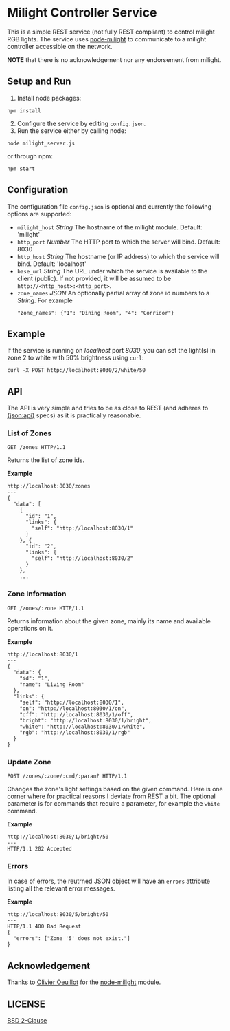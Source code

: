 # Milight Controller Service

This is a simple REST service (not fully REST compliant) to control milight RGB lights. The service uses
[node-milight](https://github.com/oeuillot/node-milight) to communicate to a milight
controller accessible on the network.

**NOTE** that there is no acknowledgement nor any endorsement from milight.

## Setup and Run
1. Install node packages:
  ```
  npm install
  ```
2. Configure the service by editing `config.json`.
3. Run the service either by calling node:
  ```
  node milight_server.js
  ```
or through npm:
  ```
  npm start
  ```

## Configuration
The configuration file `config.json` is optional and currently the following options are supported:
- `milight_host` *String* The hostname of the milight module. Default: 'milight'
- `http_port` *Number* The HTTP port to which the server will bind. Default: 8030
- `http_host` *String* The hostname (or IP address) to which the service will bind. Default: 'localhost'
- `base_url` *String* The URL under which the service is available to the client (public). If not provided, it will be assumed to be `http://<http_host>:<http_port>`.
- `zone_names` *JSON* An optionally partial array of zone id numbers to a *String*. For example
  ```
  "zone_names": {"1": "Dining Room", "4": "Corridor"}
  ```

## Example
If the service is running on *localhost* port *8030*, you can set the light(s) in zone 2 to white with 50% brightness using `curl`:
```
curl -X POST http://localhost:8030/2/white/50
```

## API
The API is very simple and tries to be as close to REST (and adheres to [{json:api}](http://jsonapi.org/) specs) as it is practically reasonable.

### List of Zones
```
GET /zones HTTP/1.1
```
Returns the list of zone ids.

**Example**
```
http://localhost:8030/zones
---
{
  "data": [
    {
      "id": "1",
      "links": {
        "self": "http://localhost:8030/1"
      }
    }, {
      "id": "2",
      "links": {
        "self": "http://localhost:8030/2"
      }
    },
    ...
```

### Zone Information
```
GET /zones/:zone HTTP/1.1
```
Returns information about the given zone, mainly its name and available operations on it.

**Example**
```
http://localhost:8030/1
---
{
  "data": {
    "id": "1",
    "name": "Living Room"
  },
  "links": {
    "self": "http://localhost:8030/1",
    "on": "http://localhost:8030/1/on",
    "off": "http://localhost:8030/1/off",
    "bright": "http://localhost:8030/1/bright",
    "white": "http://localhost:8030/1/white",
    "rgb": "http://localhost:8030/1/rgb"
  }
}
```

### Update Zone
```
POST /zones/:zone/:cmd/:param? HTTP/1.1
```
Changes the zone's light settings based on the given command. Here is one corner where
for practical reasons I deviate from REST a bit. The optional parameter is for commands
that require a parameter, for example the `white` command.

**Example**
```
http://localhost:8030/1/bright/50
---
HTTP/1.1 202 Accepted
```

### Errors
In case of errors, the reutrned JSON object will have an `errors` attribute listing all the relevant
error messages.

**Example**
```
http://localhost:8030/5/bright/50
---
HTTP/1.1 400 Bad Request
{
  "errors": ["Zone '5' does not exist."]
}
```

## Acknowledgement
Thanks to [Olivier Oeuillot](https://github.com/oeuillot) for the [node-milight](https://github.com/oeuillot/node-milight) module.

## LICENSE
[BSD 2-Clause](https://opensource.org/licenses/BSD-2-Clause)
